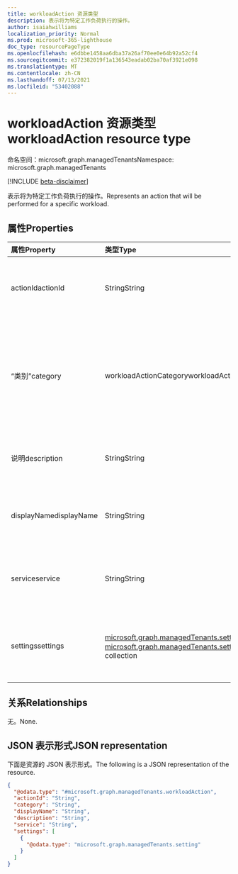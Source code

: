 ```yaml
---
title: workloadAction 资源类型
description: 表示将为特定工作负荷执行的操作。
author: isaiahwilliams
localization_priority: Normal
ms.prod: microsoft-365-lighthouse
doc_type: resourcePageType
ms.openlocfilehash: e6dbbe1458aa6dba37a26af70ee0e64b92a52cf4
ms.sourcegitcommit: e372382019f1a136543eadab02ba70af3921e098
ms.translationtype: MT
ms.contentlocale: zh-CN
ms.lasthandoff: 07/13/2021
ms.locfileid: "53402088"
---
```

# <a name="workloadaction-resource-type"></a><span data-ttu-id="d623b-103">workloadAction 资源类型</span><span class="sxs-lookup"><span data-stu-id="d623b-103">workloadAction resource type</span></span>

<span data-ttu-id="d623b-104">命名空间：microsoft.graph.managedTenants</span><span class="sxs-lookup"><span data-stu-id="d623b-104">Namespace: microsoft.graph.managedTenants</span></span>

[!INCLUDE [beta-disclaimer](../../includes/beta-disclaimer.md)]

<span data-ttu-id="d623b-105">表示将为特定工作负荷执行的操作。</span><span class="sxs-lookup"><span data-stu-id="d623b-105">Represents an action that will be performed for a specific workload.</span></span>

## <a name="properties"></a><span data-ttu-id="d623b-106">属性</span><span class="sxs-lookup"><span data-stu-id="d623b-106">Properties</span></span>
|<span data-ttu-id="d623b-107">属性</span><span class="sxs-lookup"><span data-stu-id="d623b-107">Property</span></span>|<span data-ttu-id="d623b-108">类型</span><span class="sxs-lookup"><span data-stu-id="d623b-108">Type</span></span>|<span data-ttu-id="d623b-109">说明</span><span class="sxs-lookup"><span data-stu-id="d623b-109">Description</span></span>|
|:---|:---|:---|
|<span data-ttu-id="d623b-110">actionId</span><span class="sxs-lookup"><span data-stu-id="d623b-110">actionId</span></span>|<span data-ttu-id="d623b-111">String</span><span class="sxs-lookup"><span data-stu-id="d623b-111">String</span></span>|<span data-ttu-id="d623b-112">工作负荷操作的唯一标识符。</span><span class="sxs-lookup"><span data-stu-id="d623b-112">The unique identifier for the workload action.</span></span> <span data-ttu-id="d623b-113">必填。</span><span class="sxs-lookup"><span data-stu-id="d623b-113">Required.</span></span> <span data-ttu-id="d623b-114">只读。</span><span class="sxs-lookup"><span data-stu-id="d623b-114">Read-only.</span></span>|
|<span data-ttu-id="d623b-115">“类别”</span><span class="sxs-lookup"><span data-stu-id="d623b-115">category</span></span>|<span data-ttu-id="d623b-116">workloadActionCategory</span><span class="sxs-lookup"><span data-stu-id="d623b-116">workloadActionCategory</span></span>|<span data-ttu-id="d623b-117">工作负荷操作类别。</span><span class="sxs-lookup"><span data-stu-id="d623b-117">The category for the workload action.</span></span> <span data-ttu-id="d623b-118">可取值为：`automated`、`manual`、`unknownFutureValue`。</span><span class="sxs-lookup"><span data-stu-id="d623b-118">Possible values are: `automated`, `manual`, `unknownFutureValue`.</span></span> <span data-ttu-id="d623b-119">可选。</span><span class="sxs-lookup"><span data-stu-id="d623b-119">Optional.</span></span> <span data-ttu-id="d623b-120">只读。</span><span class="sxs-lookup"><span data-stu-id="d623b-120">Read-only.</span></span>|
|<span data-ttu-id="d623b-121">说明</span><span class="sxs-lookup"><span data-stu-id="d623b-121">description</span></span>|<span data-ttu-id="d623b-122">String</span><span class="sxs-lookup"><span data-stu-id="d623b-122">String</span></span>|<span data-ttu-id="d623b-123">工作负荷操作的说明。</span><span class="sxs-lookup"><span data-stu-id="d623b-123">The description for the workload action.</span></span> <span data-ttu-id="d623b-124">可选。</span><span class="sxs-lookup"><span data-stu-id="d623b-124">Optional.</span></span> <span data-ttu-id="d623b-125">只读。</span><span class="sxs-lookup"><span data-stu-id="d623b-125">Read-only.</span></span>|
|<span data-ttu-id="d623b-126">displayName</span><span class="sxs-lookup"><span data-stu-id="d623b-126">displayName</span></span>|<span data-ttu-id="d623b-127">String</span><span class="sxs-lookup"><span data-stu-id="d623b-127">String</span></span>|<span data-ttu-id="d623b-128">工作负荷显示名称的项。</span><span class="sxs-lookup"><span data-stu-id="d623b-128">The display name for the workload action.</span></span> <span data-ttu-id="d623b-129">可选。</span><span class="sxs-lookup"><span data-stu-id="d623b-129">Optional.</span></span> <span data-ttu-id="d623b-130">只读。</span><span class="sxs-lookup"><span data-stu-id="d623b-130">Read-only.</span></span>|
|<span data-ttu-id="d623b-131">service</span><span class="sxs-lookup"><span data-stu-id="d623b-131">service</span></span>|<span data-ttu-id="d623b-132">String</span><span class="sxs-lookup"><span data-stu-id="d623b-132">String</span></span>|<span data-ttu-id="d623b-133">与工作负荷操作关联的服务。</span><span class="sxs-lookup"><span data-stu-id="d623b-133">The service associated with workload action.</span></span> <span data-ttu-id="d623b-134">可选。</span><span class="sxs-lookup"><span data-stu-id="d623b-134">Optional.</span></span> <span data-ttu-id="d623b-135">只读。</span><span class="sxs-lookup"><span data-stu-id="d623b-135">Read-only.</span></span>|
|<span data-ttu-id="d623b-136">settings</span><span class="sxs-lookup"><span data-stu-id="d623b-136">settings</span></span>|<span data-ttu-id="d623b-137">[microsoft.graph.managedTenants.setting](../resources/managedtenants-setting.md) 集合</span><span class="sxs-lookup"><span data-stu-id="d623b-137">[microsoft.graph.managedTenants.setting](../resources/managedtenants-setting.md) collection</span></span>|<span data-ttu-id="d623b-138">与工作负荷操作关联的设置集合。</span><span class="sxs-lookup"><span data-stu-id="d623b-138">The collection of settings associated with the workload action.</span></span> <span data-ttu-id="d623b-139">可选。</span><span class="sxs-lookup"><span data-stu-id="d623b-139">Optional.</span></span> <span data-ttu-id="d623b-140">只读。</span><span class="sxs-lookup"><span data-stu-id="d623b-140">Read-only.</span></span>|

## <a name="relationships"></a><span data-ttu-id="d623b-141">关系</span><span class="sxs-lookup"><span data-stu-id="d623b-141">Relationships</span></span>
<span data-ttu-id="d623b-142">无。</span><span class="sxs-lookup"><span data-stu-id="d623b-142">None.</span></span>

## <a name="json-representation"></a><span data-ttu-id="d623b-143">JSON 表示形式</span><span class="sxs-lookup"><span data-stu-id="d623b-143">JSON representation</span></span>
<span data-ttu-id="d623b-144">下面是资源的 JSON 表示形式。</span><span class="sxs-lookup"><span data-stu-id="d623b-144">The following is a JSON representation of the resource.</span></span>
<!-- {
  "blockType": "resource",
  "@odata.type": "microsoft.graph.managedTenants.workloadAction"
}
-->
``` json
{
  "@odata.type": "#microsoft.graph.managedTenants.workloadAction",
  "actionId": "String",
  "category": "String",
  "displayName": "String",
  "description": "String",
  "service": "String",
  "settings": [
    {
      "@odata.type": "microsoft.graph.managedTenants.setting"
    }
  ]
}
```

